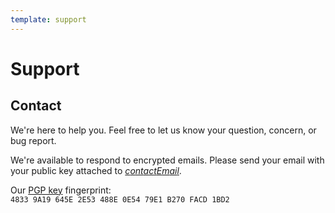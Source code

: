 ```yaml
---
template: support
---
```

<!--[intro]-->
# Support

<!--[contact]-->
## Contact

We're here to help you. Feel free to let us know your question, concern, or bug report.

We're available to respond to encrypted emails.
Please send your email with your public key attached to [$contactEmail$](mailto:$contactEmail$).

Our [PGP key](https://keys.openpgp.org/vks/v1/by-fingerprint/48339A19645E2E53488E0E5479E1B270FACD1BD2) fingerprint:<br>
`4833 9A19 645E 2E53 488E 0E54 79E1 B270 FACD 1BD2`
